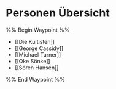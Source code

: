 # Personen Übersicht

%% Begin Waypoint %%
- [[Die Kultisten]]
- [[George Cassidy]]
- [[Michael Turner]]
- [[Oke Sönke]]
- [[Sören Hansen]]

%% End Waypoint %%
